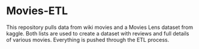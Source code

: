 # Movies-ETL
This repository pulls data from wiki movies and a Movies Lens dataset from kaggle.
Both lists are used to create a dataset with reviews and full details of various movies.
Everything is pushed through the ETL process.

